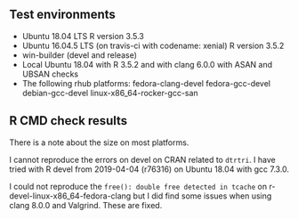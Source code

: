 ## Test environments
* Ubuntu 18.04 LTS
  R version 3.5.3
* Ubuntu 16.04.5 LTS (on travis-ci with codename: xenial)
  R version 3.5.2
* win-builder (devel and release)
* Local Ubuntu 18.04 with R 3.5.2 and with clang 6.0.0 with ASAN and 
  UBSAN checks
* The following rhub platforms:
  fedora-clang-devel
  fedora-gcc-devel
  debian-gcc-devel
  linux-x86_64-rocker-gcc-san

## R CMD check results
There is a note about the size on most platforms.

I cannot reproduce the errors on devel on CRAN related to `dtrtri`. I have 
tried with R devel from 2019-04-04 (r76316) on Ubuntu 18.04 with gcc 
7.3.0.

I could not reproduce the `free(): double free detected in tcache` on 
r-devel-linux-x86_64-fedora-clang but I did find some issues when using 
clang 8.0.0 and Valgrind. These are fixed.
